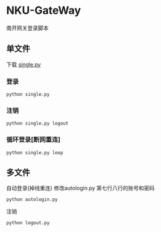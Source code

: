 # NKU-GateWay
南开网关登录脚本

## 单文件

下载 [single.py](https://raw.githubusercontent.com/NewFuture/NKU-Gateway/master/single.py)

### 登录
```
python single.py 
```

### 注销
```
python single.py logout
```

### 循环登录[断网重连]

```
python single.py loop
```

## 多文件

自动登录(掉线重连)
修改autologin.py
第七行八行的账号和密码
```
python autologin.py
```

注销
```
python logout.py
```